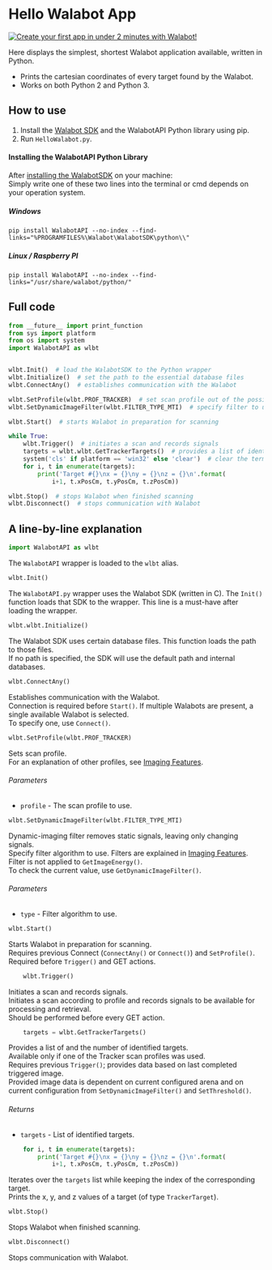 # Hello Walabot App

[![Create your first app in under 2 minutes with Walabot!](http://img.youtube.com/vi/JBSL8tojM8Q/0.jpg)](http://www.youtube.com/watch?v=JBSL8tojM8Q)

Here displays the simplest, shortest Walabot application available, written in Python.  
* Prints the cartesian coordinates of every target found by the Walabot.
* Works on both Python 2 and Python 3.

## How to use

1. Install the [Walabot SDK](http://walabot.com/getting-started) and the WalabotAPI Python library using pip.
6. Run `HelloWalabot.py`.


####  Installing the WalabotAPI Python Library

After [installing the WalabotSDK](http://walabot.com/getting-started) on your machine:  
Simply write one of these two lines into the terminal or cmd depends on your operation system.

##### Windows
```
pip install WalabotAPI --no-index --find-links="%PROGRAMFILES%\Walabot\WalabotSDK\python\\"
```

##### Linux / Raspberry PI
```
pip install WalabotAPI --no-index --find-links="/usr/share/walabot/python/"
```

## Full code

```python
from __future__ import print_function
from sys import platform
from os import system
import WalabotAPI as wlbt


wlbt.Init()  # load the WalabotSDK to the Python wrapper
wlbt.Initialize()  # set the path to the essential database files
wlbt.ConnectAny()  # establishes communication with the Walabot

wlbt.SetProfile(wlbt.PROF_TRACKER)  # set scan profile out of the possibilities
wlbt.SetDynamicImageFilter(wlbt.FILTER_TYPE_MTI)  # specify filter to use

wlbt.Start()  # starts Walabot in preparation for scanning

while True:
    wlbt.Trigger()  # initiates a scan and records signals
    targets = wlbt.wlbt.GetTrackerTargets()  # provides a list of identified targets
    system('cls' if platform == 'win32' else 'clear')  # clear the terminal
    for i, t in enumerate(targets):
        print('Target #{}\nx = {}\ny = {}\nz = {}\n'.format(
            i+1, t.xPosCm, t.yPosCm, t.zPosCm))

wlbt.Stop()  # stops Walabot when finished scanning
wlbt.Disconnect()  # stops communication with Walabot
```

## A line-by-line explanation

```python
import WalabotAPI as wlbt
```
The `WalabotAPI` wrapper is loaded to the `wlbt` alias.

```python
wlbt.Init()
```
The `WalabotAPI.py` wrapper uses the Walabot SDK (written in C).
The `Init()` function loads that SDK to the wrapper.
This line is a must-have after loading the wrapper.

```python
wlbt.wlbt.Initialize()
```
The Walabot SDK uses certain database files. This function loads the path to those files.  
If no path is specified, the SDK will use the default path and internal databases.

```python
wlbt.ConnectAny()
```
Establishes communication with the Walabot.  
Connection is required before `Start()`.
If multiple Walabots are present, a single available Walabot is selected.  
To specify one, use `Connect()`.

```python
wlbt.SetProfile(wlbt.PROF_TRACKER)
```
Sets scan profile.  
For an explanation of other profiles, see [Imaging Features](http://api.walabot.com/_features.html).
###### Parameters
* `profile` - The scan profile to use.

```python
wlbt.SetDynamicImageFilter(wlbt.FILTER_TYPE_MTI)
```
Dynamic-imaging filter removes static signals, leaving only changing signals.  
Specify filter algorithm to use. Filters are explained in [Imaging Features](http://api.walabot.com/_features.html).  
Filter is not applied to `GetImageEnergy()`.  
To check the current value, use `GetDynamicImageFilter()`.  
###### Parameters
* `type` - Filter algorithm to use.

```python
wlbt.Start()
```
Starts Walabot in preparation for scanning.  
Requires previous Connect (`ConnectAny()` or `Connect()`) and `SetProfile()`.  
Required before `Trigger()` and GET actions.

```python
    wlbt.Trigger()
```
Initiates a scan and records signals.   
Initiates a scan according to profile and records signals to be available for processing and retrieval.  
Should be performed before every GET action.

```python
    targets = wlbt.GetTrackerTargets()
```
Provides a list of and the number of identified targets.  
Available only if one of the Tracker scan profiles was used.  
Requires previous `Trigger()`; provides data based on last completed triggered image.  
Provided image data is dependent on current configured arena and on current configuration from `SetDynamicImageFilter()` and `SetThreshold()`.
###### Returns
* `targets` - List of identified targets.

```python
    for i, t in enumerate(targets):
        print('Target #{}\nx = {}\ny = {}\nz = {}\n'.format(
            i+1, t.xPosCm, t.yPosCm, t.zPosCm))
```
Iterates over the `targets` list while keeping the index of the corresponding target.  
Prints the x, y, and z values of a target (of type `TrackerTarget`).

```python
wlbt.Stop()
```
Stops Walabot when finished scanning.


```python
wlbt.Disconnect()
```
Stops communication with Walabot.
